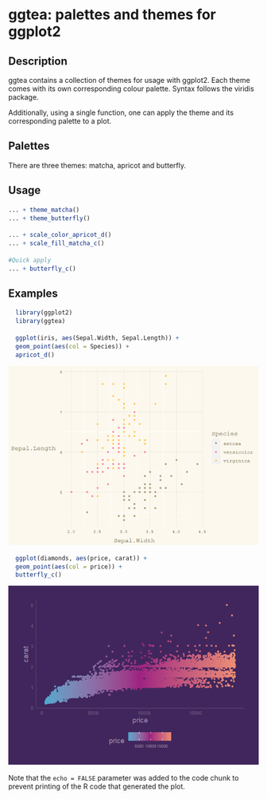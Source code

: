 ggtea: palettes and themes for ggplot2
================

## Description

ggtea contains a collection of themes for usage with ggplot2. Each theme
comes with its own corresponding colour palette. Syntax follows the
viridis package.

Additionally, using a single function, one can apply the theme and its
corresponding palette to a plot.

## Palettes

There are three themes: matcha, apricot and butterfly.

## Usage

``` r
... + theme_matcha()
... + theme_butterfly()

... + scale_color_apricot_d()
... + scale_fill_matcha_c()

#Quick apply
... + butterfly_c()
```

## Examples

``` r
  library(ggplot2)
  library(ggtea)

  ggplot(iris, aes(Sepal.Width, Sepal.Length)) + 
  geom_point(aes(col = Species)) +
  apricot_d()
```

![](README_files/figure-gfm/pressure-1.png)<!-- -->

``` r
  ggplot(diamonds, aes(price, carat)) + 
  geom_point(aes(col = price)) + 
  butterfly_c()
```

![](README_files/figure-gfm/pressure-2.png)<!-- -->

Note that the `echo = FALSE` parameter was added to the code chunk to
prevent printing of the R code that generated the plot.

